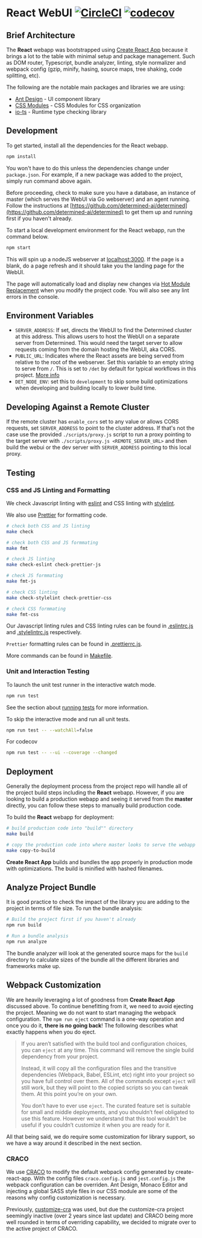 # React WebUI [![CircleCI](https://circleci.com/gh/determined-ai/determined/tree/master.svg?style=svg)](https://app.circleci.com/pipelines/github/determined-ai/determined?branch=master&filter=all) [![codecov](https://codecov.io/gh/determined-ai/determined/branch/master/graph/badge.svg?flag=web)](https://codecov.io/gh/determined-ai/determined/tree/master/webui/react/)

## Brief Architecture

The **React** webapp was bootstrapped using [Create React App](https://github.com/facebook/create-react-app#create-react-app--) because it brings a lot to the table with minimal setup and package management. Such as DOM router, Typescript, bundle analyzer, linting, style normalizer and webpack config (gzip, minify, hasing, source maps, tree shaking, code splitting, etc).

The following are the notable main packages and libraries we are using:

- [Ant Design](https://ant.design/) - UI component library
- [CSS Modules](https://create-react-app.dev/docs/adding-a-css-modules-stylesheet/) - CSS Modules for CSS organization
- [io-ts](https://github.com/gcanti/io-ts) - Runtime type checking library

## Development

To get started, install all the dependencies for the React webapp.

```sh
npm install
```

You won't have to do this unless the dependencies change under `package.json`.
For example, if a new package was added to the project, simply run command above
again.

Before proceeding, check to make sure you have a database, an instance of master (which serves the WebUI via Go webserver) and an agent running. Follow the instructions at [https://github.com/determined-ai/determined](https://github.com/determined-ai/determined) to get them up and running first if you haven't already.

To start a local development environment for the React webapp, run the command below.

```sh
npm start
```

This will spin up a nodeJS webserver at [localhost:3000](http://localhost:3000). If the page is a blank, do a page refresh and it should take you the landing page for the WebUI.

The page will automatically load and display new changes via [Hot Module Replacement](https://webpack.js.org/concepts/hot-module-replacement/) when you modify the project code. You will also see any lint errors in the console.

## Environment Variables

- `SERVER_ADDRESS`: If set, directs the WebUI to find the Determined cluster at this address.
  This allows users to host the WebUI on a separate server from Determined. This would need the target
  server to allow requests coming from the domain hosting the WebUI, aka CORS.
- `PUBLIC_URL`: Indicates where the React assets are being served from relative to the root of the webserver. Set this variable to an empty string to serve from `/`.
  This is set to `/det` by default for typical workflows in this project. [More info](https://create-react-app.dev/docs/using-the-public-folder/)
- `DET_NODE_ENV`: set this to `development` to skip some build optimizations when developing and building
  locally to lower build time.

## Developing Against a Remote Cluster

If the remote cluster has `enable_cors` set to any value or allows CORS requests, set
`SERVER_ADDRESS` to point to the cluster address. If that's not the case use the provided
`./scripts/proxy.js` script to run a proxy pointing to the target server with
`./scripts/proxy.js <REMOTE_SERVER_URL>` and then build the webui or the dev server with
`SERVER_ADDRESS` pointing to this local proxy.

## Testing

### CSS and JS Linting and Formatting

We check Javascript linting with [eslint](http://eslint.org/) and CSS linting with [stylelint](https://stylelint.io/).

We also use [Prettier](https://prettier.io/) for formatting code.

```sh
# check both CSS and JS linting
make check

# check both CSS and JS formmating
make fmt

# check JS linting
make check-eslint check-prettier-js

# check JS formmating
make fmt-js

# check CSS linting
make check-stylelint check-prettier-css

# check CSS formmating
make fmt-css
```

Our Javascript linting rules and CSS linting rules can be found in [.eslintrc.js](.eslintrc.js) and [.stylelintrc.js](.stylelintrc.js) respectively.

`Prettier` formatting rules can be found in [.prettierrc.js](.prettierrc.js).

More commands can be found in [Makefile](Makefile).

### Unit and Interaction Testing

To launch the unit test runner in the interactive watch mode.

```sh
npm run test
```

See the section about [running tests](https://facebook.github.io/create-react-app/docs/running-tests) for more information.

To skip the interactive mode and run all unit tests.

```sh
npm run test -- --watchAll=false
```

For codecov

```sh
npm run test -- --ui --coverage --changed
```

## Deployment

Generally the deployment process from the project repo will handle all of the project build steps including the **React** webapp. However, if you are looking to build a production webapp and seeing it served from the **master** directly, you can follow these steps to manually build production code.

To build the **React** webapp for deployment:

```sh
# build production code into "build"" directory
make build

# copy the production code into where master looks to serve the webapp
make copy-to-build
```

**Create React App** builds and bundles the app properly in production mode with optimizations. The build is minified with hashed filenames.

## Analyze Project Bundle

It is good practice to check the impact of the library you are adding to the project in terms of file size. To run the bundle analysis:

```sh
# Build the project first if you haven't already
npm run build

# Run a bundle analysis
npm run analyze
```

The bundle analyzer will look at the generated source maps for the `build` directory to calculate sizes of the bundle all the different libraries and frameworks make up.

## Webpack Customization

We are heavily leveraging a lot of goodness from **Create React App** discussed above. To continue benefitting from it, we need to avoid ejecting the project. Meaning we do not want to start managing the webpack configuration. The `npm run eject` command is a one-way operation and once you do it, **there is no going back**! The following describes what exactly happens when you do eject.

> If you aren’t satisfied with the build tool and configuration choices, you can `eject` at any time. This command will remove the single build dependency from your project.
>
> Instead, it will copy all the configuration files and the transitive dependencies (Webpack, Babel, ESLint, etc) right into your project so you have full control over them. All of the commands except `eject` will still work, but they will point to the copied scripts so you can tweak them. At this point you’re on your own.
>
> You don’t have to ever use `eject`. The curated feature set is suitable for small and middle deployments, and you shouldn’t feel obligated to use this feature. However we understand that this tool wouldn’t be useful if you couldn’t customize it when you are ready for it.

All that being said, we do require some customization for library support, so we have a way around it described in the next section.

### CRACO

We use [CRACO](https://github.com/gsoft-inc/craco) to modify the default webpack config generated by create-react-app. With the config files `craco.config.js` and `jest.config.js` the webpack configuration can be overriden. Ant Design, Monaco Editor and injecting a global SASS style files in our CSS module are some of the reasons why config customization is necessary.

Previously, [customize-cra](https://github.com/arackaf/customize-cra) was used, but due the customize-cra project seemingly inactive (over 2 years since last update) and CRACO being more well rounded in terms of overriding capability, we decided to migrate over to the active project of CRACO.
